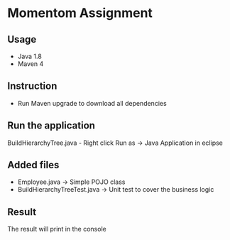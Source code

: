 # Momentom Assignment

## Usage
- Java 1.8
- Maven 4

## Instruction
- Run Maven upgrade to download all dependencies

## Run the application
 BuildHierarchyTree.java - Right click Run as -> Java Application in eclipse

## Added files

- Employee.java -> Simple POJO class
- BuildHierarchyTreeTest.java -> Unit test to cover the business logic

## Result
The result will print in the console
